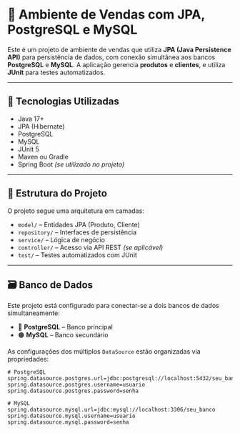 # 🛒 Ambiente de Vendas com JPA, PostgreSQL e MySQL

Este é um projeto de ambiente de vendas que utiliza **JPA (Java Persistence API)** para persistência de dados, com conexão simultânea aos bancos **PostgreSQL** e **MySQL**. A aplicação gerencia **produtos** e **clientes**, e utiliza **JUnit** para testes automatizados.

---

## 🚀 Tecnologias Utilizadas

- Java 17+
- JPA (Hibernate)
- PostgreSQL
- MySQL
- JUnit 5
- Maven ou Gradle
- Spring Boot *(se utilizado no projeto)*

---

## 🧱 Estrutura do Projeto

O projeto segue uma arquitetura em camadas:

- `model/` – Entidades JPA (Produto, Cliente)
- `repository/` – Interfaces de persistência
- `service/` – Lógica de negócio
- `controller/` – Acesso via API REST *(se aplicável)*
- `test/` – Testes automatizados com JUnit

---

## 🗃 Banco de Dados

Este projeto está configurado para conectar-se a dois bancos de dados simultaneamente:

- 🔵 **PostgreSQL** – Banco principal
- 🟠 **MySQL** – Banco secundário

As configurações dos múltiplos `DataSource` estão organizadas via propriedades:

```properties
# PostgreSQL
spring.datasource.postgres.url=jdbc:postgresql://localhost:5432/seu_banco
spring.datasource.postgres.username=usuario
spring.datasource.postgres.password=senha

# MySQL
spring.datasource.mysql.url=jdbc:mysql://localhost:3306/seu_banco
spring.datasource.mysql.username=usuario
spring.datasource.mysql.password=senha
